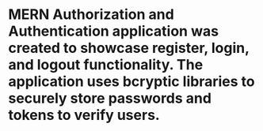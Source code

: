 # MERN Authorization and Authentication application was created to showcase register, login, and logout functionality. The application uses bcryptic libraries to securely store passwords and tokens to verify users.
